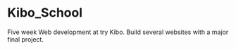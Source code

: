 # Kibo_School
Five week Web development at try Kibo.
Build several websites with a major final project.
